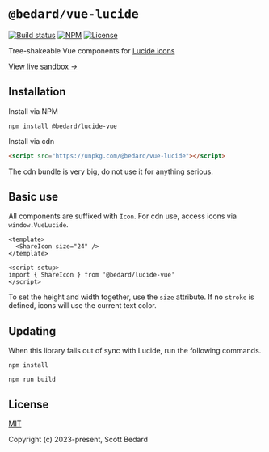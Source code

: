 # `@bedard/vue-lucide`

[![Build status](https://img.shields.io/github/actions/workflow/status/scottbedard/vue-lucide/build.yml?branch=main)](https://github.com/scottbedard/vue-lucide/actions)
[![NPM](https://img.shields.io/npm/v/@bedard/vue-lucide)](https://www.npmjs.com/package/@bedard/vue-lucide)
[![License](https://img.shields.io/github/license/scottbedard/vue-sortablejs?color=blue)](https://github.com/scottbedard/vue-lucide/blob/main/LICENSE)

Tree-shakeable Vue components for [Lucide icons](https://lucide.dev/)

[View live sandbox →](https://vue-lucide.scottbedard.net)

## Installation

Install via NPM

```
npm install @bedard/lucide-vue
```

Install via cdn

```html
<script src="https://unpkg.com/@bedard/vue-lucide"></script>
```

The cdn bundle is very big, do not use it for anything serious.

## Basic use

All components are suffixed with `Icon`. For cdn use, access icons via `window.VueLucide`.

```vue
<template>
  <ShareIcon size="24" />
</template>

<script setup>
import { ShareIcon } from '@bedard/lucide-vue'
</script>
```

To set the height and width together, use the `size` attribute. If no `stroke` is defined, icons will use the current text color.

## Updating

When this library falls out of sync with Lucide, run the following commands.

```
npm install

npm run build
```

## License

[MIT](https://github.com/scottbedard/vue-lucide/blob/master/LICENSE)

Copyright (c) 2023-present, Scott Bedard
